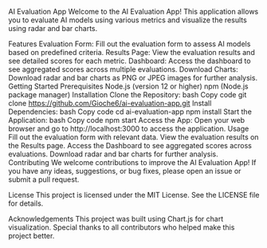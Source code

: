 AI Evaluation App
Welcome to the AI Evaluation App! This application allows you to evaluate AI models using various metrics and visualize the results using radar and bar charts.

Features
Evaluation Form: Fill out the evaluation form to assess AI models based on predefined criteria.
Results Page: View the evaluation results and see detailed scores for each metric.
Dashboard: Access the dashboard to see aggregated scores across multiple evaluations.
Download Charts: Download radar and bar charts as PNG or JPEG images for further analysis.
Getting Started
Prerequisites
Node.js (version 12 or higher)
npm (Node.js package manager)
Installation
Clone the Repository:
bash
Copy code
git clone https://github.com/Gioche6/ai-evaluation-app.git
Install Dependencies:
bash
Copy code
cd ai-evaluation-app
npm install
Start the Application:
bash
Copy code
npm start
Access the App:
Open your web browser and go to http://localhost:3000 to access the application.
Usage
Fill out the evaluation form with relevant data.
View the evaluation results on the Results page.
Access the Dashboard to see aggregated scores across evaluations.
Download radar and bar charts for further analysis.
Contributing
We welcome contributions to improve the AI Evaluation App! If you have any ideas, suggestions, or bug fixes, please open an issue or submit a pull request.

License
This project is licensed under the MIT License. See the LICENSE file for details.

Acknowledgements
This project was built using Chart.js for chart visualization.
Special thanks to all contributors who helped make this project better.
